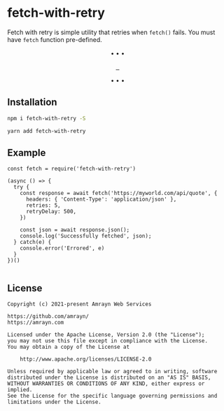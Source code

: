 # fetch-with-retry
Fetch with retry is simple utility that retries when `fetch()` fails. You must have `fetch` function pre-defined.

<p align="center">
    •   •   •
</p>

<p align="center">
  <a aria-label="NPM version" href="https://www.npmjs.com/package/encr">
    <img alt="" src="https://img.shields.io/npm/v/encr.svg?style=for-the-badge&labelColor=000000">
  </a>
  <a aria-label="License" href="https://github.com/amrayn/encr/blob/master/LICENSE">
    <img alt="" src="https://img.shields.io/npm/l/encr?style=for-the-badge&labelColor=000000">
  </a>
  <a aria-label="Donate via PayPal" href="https://amrayn.com/donate">
    <img alt="" src="https://img.shields.io/static/v1?label=Donate&message=PayPal&color=purple&style=for-the-badge&labelColor=000000">
  </a>
</p>

<p align="center">
    •   •   •
</p>

## Installation

```bash
npm i fetch-with-retry -S
```

```bash
yarn add fetch-with-retry
```

## Example
```
const fetch = require('fetch-with-retry')

(async () => {
  try {
    const response = await fetch('https://myworld.com/api/quote', {
      headers: { 'Content-Type': 'application/json' },
      retries: 5,
      retryDelay: 500,
    })

    const json = await response.json();
    console.log('Successfully fetched', json);
  } catch(e) {
    console.error('Errored', e)
  }
})()


```

## License
```
Copyright (c) 2021-present Amrayn Web Services

https://github.com/amrayn/
https://amrayn.com

Licensed under the Apache License, Version 2.0 (the "License");
you may not use this file except in compliance with the License.
You may obtain a copy of the License at

    http://www.apache.org/licenses/LICENSE-2.0

Unless required by applicable law or agreed to in writing, software
distributed under the License is distributed on an "AS IS" BASIS,
WITHOUT WARRANTIES OR CONDITIONS OF ANY KIND, either express or implied.
See the License for the specific language governing permissions and
limitations under the License.
```

